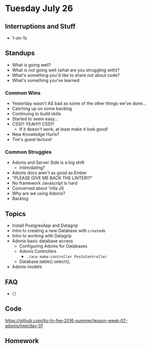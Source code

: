 # Tuesday July 26

## Interruptions and Stuff

* 1-on-1s

## Standups

* What is going well?
* What is not going well (what are you struggling with)?
* What's something you'd like to share not about code?
* What's something you've learned

### Common Wins

* Yesterday wasn't AS bad as some of the other things we've done...
* Catching up on some backlog
* Continuing to build skills
* Started to seem easy...
* CSS!!! YEAH!!! CSS!!!
  - If it doesn't work, at least make it look good!
* New Knowledge Hurts?
* Tim's guest lecture!

### Common Struggles

* Adonis and Server Side is a big shift
  - Intimidating?
* Adonis docs aren't as good as Ember
* "PLEASE GIVE ME BACK THE LINTER!!!"
* No framework Javascript is hard
* Concerned about 'nilla JS
* Why are we using Adonis?
* Backlog

## Topics

* Install PostgresApp and Datagrip
* Intro to creating a new Database with `createdb`
* Intro to working with Datagrip
* Adonis basic database access
  - Configuring Adonis for Databases
  - Adonis Controllers
    * `./ace make:controller PostsController`
  - Database.table().select();
* Adonis models

## FAQ

* [ ]

## Code

https://github.com/tiy-tn-fee-2016-summer/lesson-week-07-adonis/tree/day-01

## Homework
